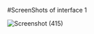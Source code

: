 

#ScreenShots of interface 1

![Screenshot (415)](https://user-images.githubusercontent.com/100851647/193404753-023a606f-9c86-42c8-a5d2-9eaf17a113cf.png)
